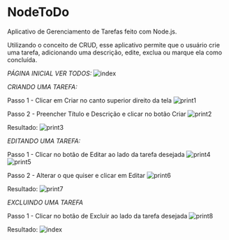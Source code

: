 # NodeToDo

Aplicativo de Gerenciamento de Tarefas feito com Node.js.

Utilizando o conceito de CRUD, esse aplicativo permite que o usuário crie uma tarefa, adicionando uma descrição, edite, exclua ou marque ela como concluída.

*PÁGINA INICIAL VER TODOS:*
![index](https://user-images.githubusercontent.com/79682382/156932068-53597714-96ec-4ba8-9b80-7eac05feeac8.png)


*CRIANDO UMA TAREFA:*

Passo 1 - Clicar em Criar no canto superior direito da tela
![print1](https://user-images.githubusercontent.com/79682382/156932100-fdd73c1c-c333-4361-b2e2-c298abed8be7.png)

Passo 2 - Preencher Título e Descrição e clicar no botão Criar
![print2](https://user-images.githubusercontent.com/79682382/156932242-c1e73083-768f-47d4-8f3c-866e030758e2.png)

Resultado:
![print3](https://user-images.githubusercontent.com/79682382/156932365-4296e56f-e5b2-4daa-a2fe-6bc1c7dc49fe.png)

*EDITANDO UMA TAREFA:*

Passo 1 - Clicar no botão de Editar ao lado da tarefa desejada
![print4](https://user-images.githubusercontent.com/79682382/156932399-716d5e8d-1498-4b2e-9c4e-53d33d3d1379.png)
![print5](https://user-images.githubusercontent.com/79682382/156932418-b9173ea7-22ac-451a-b743-6dde5dc618d9.png)

Passo 2 - Alterar o que quiser e clicar em Editar
![print6](https://user-images.githubusercontent.com/79682382/156932436-e4a0f792-9736-41e9-9a83-efba65bdda0b.png)

Resultado:
![print7](https://user-images.githubusercontent.com/79682382/156932473-bb183ec7-bd27-4bd5-a1b3-f0451cfad940.png)


*EXCLUINDO UMA TAREFA*

Passo 1 - Clicar no botão de Excluir ao lado da tarefa desejada
![print8](https://user-images.githubusercontent.com/79682382/156932515-c0b2fda0-e898-43c6-9c53-34f802a9bab6.png)

Resultado:
![index](https://user-images.githubusercontent.com/79682382/156932529-621a2d73-09a8-4fcb-bf8c-fada9e97244c.png)
